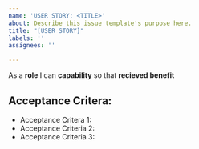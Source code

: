 ```yaml
---
name: 'USER STORY: <TITLE>'
about: Describe this issue template's purpose here.
title: "[USER STORY]"
labels: ''
assignees: ''

---
```


As a **role** I can **capability** so that **recieved benefit**

## Acceptance Critera:

- Acceptance Critera 1: 
- Acceptance Criteria 2: 
- Acceptance Criteria 3:

